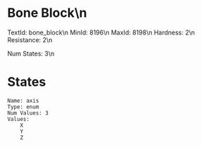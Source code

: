 # Bone Block\n
TextId: bone_block\n
MinId: 8196\n
MaxId: 8198\n
Hardness: 2\n
Resistance: 2\n

Num States: 3\n
# States
```
Name: axis
Type: enum
Num Values: 3
Values:
    X
    Y
    Z
```